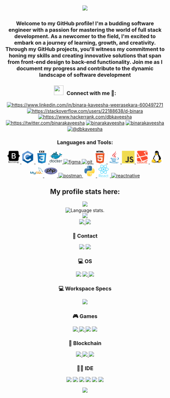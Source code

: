 <div align="center">
  <h1>
    <a href="https://github.com/D-Binara">
      <img src="https://readme-typing-svg.herokuapp.com?font=Fira+Code&weight=500&size=40&pause=1000&color=F7C213&center=true&vCenter=true&width=435&height=70&lines=Hi%2C+I'm+Binara%F0%9F%91%8B">
    </a>
  </h1>
</div>

<div align="center">
  <h3>Welcome to my GitHub profile! I'm a budding software engineer with a passion for mastering the world of full stack development. As a newcomer to the field, I'm excited to embark on a journey of learning, growth, and creativity. Through my GitHub projects, you'll witness my commitment to honing my skills and creating innovative solutions that span from front-end design to back-end functionality. Join me as I document my progress and contribute to the dynamic landscape of software development</h3>
  <div>

<h3 align="center" > <img src="https://media.giphy.com/media/iY8CRBdQXODJSCERIr/giphy.gif" width="30" height="30" style="margin-right: 10px;">Connect with me 🤝: </h3>
<p align="center">
<a href="https://www.linkedin.com/in/binara-kaveesha-weerasekara-600497271" target="blank"><img align="center" src="https://raw.githubusercontent.com/rahuldkjain/github-profile-readme-generator/master/src/images/icons/Social/linked-in-alt.svg" alt="https://www.linkedin.com/in/binara-kaveesha-weerasekara-600497271" height="30" width="40" /></a>
<a href="https://stackoverflow.com/users/22188638/d-binara" target="blank"><img align="center" src="https://raw.githubusercontent.com/rahuldkjain/github-profile-readme-generator/master/src/images/icons/Social/stack-overflow.svg" alt="https://stackoverflow.com/users/22188638/d-binara" height="30" width="40" /></a>
<a href="https://www.hackerrank.com/dbkaveesha" target="blank"><img align="center" src="https://raw.githubusercontent.com/rahuldkjain/github-profile-readme-generator/master/src/images/icons/Social/hackerrank.svg" alt="https://www.hackerrank.com/dbkaveesha" height="30" width="40" /></a>
<a href="https://twitter.com/https://twitter.com/binarakaveesha" target="blank"><img align="center" src="https://raw.githubusercontent.com/rahuldkjain/github-profile-readme-generator/master/src/images/icons/Social/twitter.svg" alt="https://twitter.com/binarakaveesha" height="30" width="40" /></a>
<a href="https://kaggle.com/binarakaveesha" target="blank"><img align="center" src="https://raw.githubusercontent.com/rahuldkjain/github-profile-readme-generator/master/src/images/icons/Social/kaggle.svg" alt="binarakaveesha" height="30" width="40" /></a>
<a href="https://instagram.com/binarakaveesha" target="blank"><img align="center" src="https://raw.githubusercontent.com/rahuldkjain/github-profile-readme-generator/master/src/images/icons/Social/instagram.svg" alt="binarakaveesha" height="30" width="40" /></a>
<a href="https://medium.com/@dbkaveesha" target="blank"><img align="center" src="https://raw.githubusercontent.com/rahuldkjain/github-profile-readme-generator/master/src/images/icons/Social/medium.svg" alt="@dbkaveesha" height="30" width="40" /></a>
</p>

<h3 align="center">Languages and Tools:</h3>
<p align="center"> <a href="https://getbootstrap.com" target="_blank" rel="noreferrer"> <img src="https://raw.githubusercontent.com/devicons/devicon/master/icons/bootstrap/bootstrap-plain-wordmark.svg" alt="bootstrap" width="40" height="40"/> </a> <a href="https://www.cprogramming.com/" target="_blank" rel="noreferrer"> <img src="https://raw.githubusercontent.com/devicons/devicon/master/icons/c/c-original.svg" alt="c" width="40" height="40"/> </a> <a href="https://www.w3schools.com/css/" target="_blank" rel="noreferrer"> <img src="https://raw.githubusercontent.com/devicons/devicon/master/icons/css3/css3-original-wordmark.svg" alt="css3" width="40" height="40"/> </a> <a href="https://www.docker.com/" target="_blank" rel="noreferrer"> <img src="https://raw.githubusercontent.com/devicons/devicon/master/icons/docker/docker-original-wordmark.svg" alt="docker" width="40" height="40"/> </a> <a href="https://www.figma.com/" target="_blank" rel="noreferrer"> <img src="https://www.vectorlogo.zone/logos/figma/figma-icon.svg" alt="figma" width="40" height="40"/> </a> <a href="https://git-scm.com/" target="_blank" rel="noreferrer"> <img src="https://www.vectorlogo.zone/logos/git-scm/git-scm-icon.svg" alt="git" width="40" height="40"/> </a> <a href="https://www.w3.org/html/" target="_blank" rel="noreferrer"> <img src="https://raw.githubusercontent.com/devicons/devicon/master/icons/html5/html5-original-wordmark.svg" alt="html5" width="40" height="40"/> </a> <a href="https://www.java.com" target="_blank" rel="noreferrer"> <img src="https://raw.githubusercontent.com/devicons/devicon/master/icons/java/java-original.svg" alt="java" width="40" height="40"/> </a> <a href="https://developer.mozilla.org/en-US/docs/Web/JavaScript" target="_blank" rel="noreferrer"> <img src="https://raw.githubusercontent.com/devicons/devicon/master/icons/javascript/javascript-original.svg" alt="javascript" width="40" height="40"/> </a> <a href="https://laravel.com/" target="_blank" rel="noreferrer"> <img src="https://raw.githubusercontent.com/devicons/devicon/master/icons/laravel/laravel-plain-wordmark.svg" alt="laravel" width="40" height="40"/> </a> <a href="https://www.linux.org/" target="_blank" rel="noreferrer"> <img src="https://raw.githubusercontent.com/devicons/devicon/master/icons/linux/linux-original.svg" alt="linux" width="40" height="40"/> </a> <a href="https://www.mysql.com/" target="_blank" rel="noreferrer"> <img src="https://raw.githubusercontent.com/devicons/devicon/master/icons/mysql/mysql-original-wordmark.svg" alt="mysql" width="40" height="40"/> </a> <a href="https://www.php.net" target="_blank" rel="noreferrer"> <img src="https://raw.githubusercontent.com/devicons/devicon/master/icons/php/php-original.svg" alt="php" width="40" height="40"/> </a> <a href="https://postman.com" target="_blank" rel="noreferrer"> <img src="https://www.vectorlogo.zone/logos/getpostman/getpostman-icon.svg" alt="postman" width="40" height="40"/> </a> <a href="https://www.python.org" target="_blank" rel="noreferrer"> <img src="https://raw.githubusercontent.com/devicons/devicon/master/icons/python/python-original.svg" alt="python" width="40" height="40"/> </a> <a href="https://reactjs.org/" target="_blank" rel="noreferrer"> <img src="https://raw.githubusercontent.com/devicons/devicon/master/icons/react/react-original-wordmark.svg" alt="react" width="40" height="40"/> </a> <a href="https://reactnative.dev/" target="_blank" rel="noreferrer"> <img src="https://reactnative.dev/img/header_logo.svg" alt="reactnative" width="40" height="40"/> </a> </p>


## **My profile stats here:**

<div align="center">
  <a href="https://github.com/D-Binara">
    <img src="http://github-profile-summary-cards.vercel.app/api/cards/profile-details?username=D-Binara&theme=slateorange" />
  </a>
  
  </div>

<div align="center">
  <img src="https://github-readme-stats.vercel.app/api/top-langs/?username=D-Binara&langs_count=8&theme=great-gatsby" alt="Language stats.">
</div>

<div align="center">
  <a href="https://github.com/D-Binara">
    <img src="https://github-readme-streak-stats.herokuapp.com?user=D-Binara&theme=rising-sun&hide_border=true&exclude_days=Sun" />
  </a>
  
</div>
  
<div align="center">
  <a href="https://github.com/D-Binara">
    <img src="http://github-profile-summary-cards.vercel.app/api/cards/stats?username=D-Binara&theme=slateorange" />
    <img src="http://github-profile-summary-cards.vercel.app/api/cards/most-commit-language?username=D-Binara&theme=slateorange" />
  </a>
</div>

<!--
<p><img align="left" src="https://github-readme-stats.vercel.app/api/top-langs?username=d-binara&show_icons=true&locale=en&layout=compact" alt="d-binara" /></p>
<p>&nbsp;<img align="center" src="https://github-readme-stats.vercel.app/api?username=d-binara&show_icons=true&locale=en" alt="d-binara" /></p> 
-->

<h3> 📱 Contact </h3>
<p>
<a href=""><img src="https://img.shields.io/badge/Gmail-D14836?style=for-the-badge&logo=gmail&logoColor=white" /></a>
<a href=""><img src="https://img.shields.io/badge/WhatsApp-25D366?style=for-the-badge&logo=whatsapp&logoColor=white" /> </a>
</p>
<h3> 💻 OS </h3>
<p>
<a href=""><img src="https://img.shields.io/badge/Android-3DDC84?style=for-the-badge&logo=android&logoColor=white" /></a>
<a href=""><img src="https://img.shields.io/badge/Kali_Linux-557C94?style=for-the-badge&logo=kali-linux&logoColor=white" /> </a>
<a href=""><img src="https://img.shields.io/badge/Windows-0078D6?style=for-the-badge&logo=windows&logoColor=white" /> </a>
</p>
<!-- <h3> 👨 Social </h3>
<p>
<a href="https://github.com/D-Binara"><img src="https://img.shields.io/badge/GitHub-100000?style=for-the-badge&logo=github&logoColor=white" /> </a>
<a href="https://www.hackerrank.com/dbkaveesha"><img src="https://img.shields.io/badge/-Hackerrank-2EC866?style=for-the-badge&logo=HackerRank&logoColor=white" /> </a>
<a href=""><img src="https://img.shields.io/badge/Instagram-E4405F?style=for-the-badge&logo=instagram&logoColor=white" />  </a>
<a href=""><img src="https://img.shields.io/badge/Kaggle-20BEFF?style=for-the-badge&logo=Kaggle&logoColor=white" /> </a>
<a href=""><img src="https://img.shields.io/badge/LinkedIn-0077B5?style=for-the-badge&logo=linkedin&logoColor=white" />  </a>
<a href=""><img src="https://img.shields.io/badge/Reddit-FF4500?style=for-the-badge&logo=reddit&logoColor=white" /> </a>
<a href=""><img src="https://img.shields.io/badge/Twitter-1DA1F2?style=for-the-badge&logo=twitter&logoColor=white" /> </a> 
</p> -->
<h3> 💻 Workspace Specs </h3>
<p>
<a href=""><img src="https://img.shields.io/badge/NVIDIA-GTX1650-76B900?style=for-the-badge&logo=nvidia&logoColor=white" /> </a> 
</p>
<h3> 🎮 Games </h3>
<p>
<a href=""><img src="https://img.shields.io/badge/Activision-000000?style=for-the-badge&logo=Activision&logoColor=white" /> </a> 
<a href=""><img src="https://img.shields.io/badge/Epic%20Games-313131?style=for-the-badge&logo=Epic%20Games&logoColor=white" /> </a> 
<a href=""><img src="https://img.shields.io/badge/Riot_Games-D32936?style=for-the-badge&logo=riot-games&logoColor=white" /></a>
 <a href=""><img src="https://img.shields.io/badge/Steam-000000?style=for-the-badge&logo=steam&logoColor=white" /> </a>
</p>
<h3> 🔗 Blockchain</h3>
<p>
<a href=""><img src="https://img.shields.io/badge/Bitcoin-000000?style=for-the-badge&logo=bitcoin&logoColor=white" /> </a> 
<a href=""><img src="https://img.shields.io/badge/tether-168363?style=for-the-badge&logo=tether&logoColor=white" /> </a> 
<a href=""><img src="https://img.shields.io/badge/Binance-FCD535?style=for-the-badge&logo=binance&logoColor=white" /> </a> 
</p>
<!-- <h3> ⚡ Database</h3>
<p>
<a href=""><img src="https://img.shields.io/badge/MySQL-005C84?style=for-the-badge&logo=mysql&logoColor=white" /> </a> 
<a href=""><img src="https://img.shields.io/badge/tether-168363?style=for-the-badge&logo=tether&logoColor=white" /> </a> 
<a href=""><img src="https://img.shields.io/badge/Binance-FCD535?style=for-the-badge&logo=binance&logoColor=white" /> </a>  
</p> --> 


<h3> 👩‍💻 IDE</h3>
<p>
<img src="https://img.shields.io/badge/Android_Studio-3DDC84?style=for-the-badge&logo=android-studio&logoColor=white" />  
<img src="https://img.shields.io/badge/IntelliJ_IDEA-000000.svg?style=for-the-badge&logo=intellij-idea&logoColor=white" /> 
<img src="http://img.shields.io/badge/-PHPStorm-181717?style=for-the-badge&logo=phpstorm&logoColor=white" />
<img src="https://img.shields.io/badge/PyCharm-000000.svg?&style=for-the-badge&logo=PyCharm&logoColor=white" /> 
<img src="https://img.shields.io/badge/Visual_Studio_Code-0078D4?style=for-the-badge&logo=visual%20studio%20code&logoColor=white" />
<img src="https://img.shields.io/badge/WebStorm-000000?style=for-the-badge&logo=WebStorm&logoColor=white" />
</p>

![](./profile-3d-contrib/profile-green-animate.svg)
